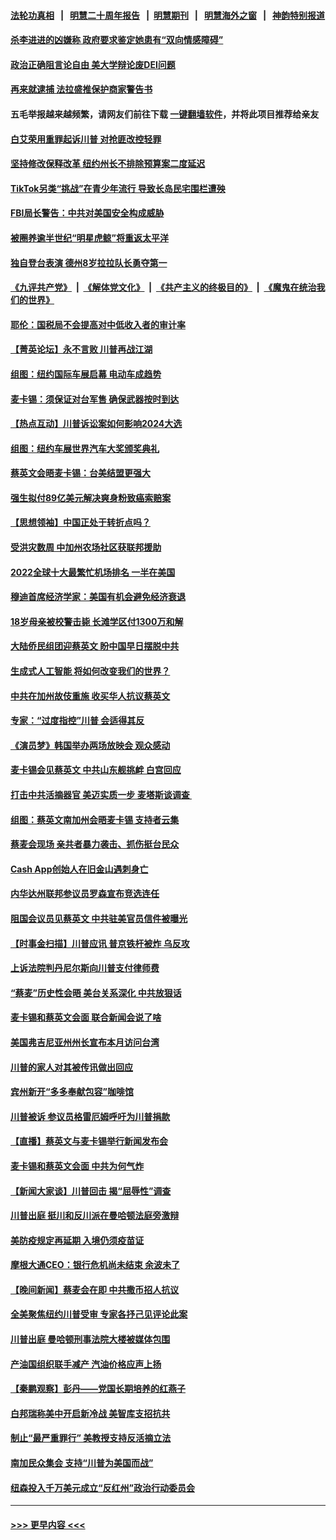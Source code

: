 #### [法轮功真相](https://github.com/gfw-breaker/truth/blob/master/README.md?t=0) &nbsp;&nbsp;|&nbsp;&nbsp; [明慧二十周年报告](https://github.com/gfw-breaker/mh-reports/blob/master/README.md?t=0) &nbsp;&nbsp;|&nbsp;&nbsp;[明慧期刊](https://github.com/gfw-breaker/mh-qikan) &nbsp;&nbsp;|&nbsp;&nbsp; [明慧海外之窗](https://github.com/gfw-breaker/mh-news/blob/master/README.md?t=0) &nbsp;&nbsp;|&nbsp;&nbsp; [神韵特别报道](https://github.com/gfw-breaker/mh-news/blob/master/shenyun.md?t=0)
#### [杀李进进的凶嫌称 政府要求鉴定她患有“双向情感障碍”](../pages/nsc412/n13966159.md?t=04061543) 
#### [政治正确阻言论自由 美大学辩论废DEI问题](../pages/nsc412/n13966155.md?t=04061543) 
#### [再来就逮捕  法拉盛推保护商家警告书](../pages/nsc412/n13966187.md?t=04061543) 
#### 五毛举报越来越频繁，请网友们前往下载 [一键翻墙软件](https://github.com/gfw-breaker/ssr-accounts)，并将此项目推荐给亲友
#### [白艾荣用重罪起诉川普 对抢匪改控轻罪](../pages/nsc412/n13966192.md?t=04061543) 
#### [坚持修改保释改革 纽约州长不排除预算案二度延迟](../pages/nsc412/n13966157.md?t=04061543) 
#### [TikTok另类“挑战”在青少年流行 导致长岛民宅围栏遭殃](../pages/nsc412/n13966196.md?t=04061543) 
#### [FBI局长警告：中共对美国安全构成威胁](../pages/nsc412/n13966099.md?t=04061543) 
#### [被圈养逾半世纪“明星虎鲸”将重返太平洋](../pages/nsc412/n13965701.md?t=04061543) 
#### [独自登台表演 德州8岁拉拉队长勇夺第一](../pages/nsc412/n13965563.md?t=04061543) 
#### [《九评共产党》](https://github.com/begood0513/9ping.md/blob/master/README.md) &nbsp;|&nbsp; [《解体党文化》](../../../../jtdwh.md/blob/master/README.md)  &nbsp;|&nbsp; [《共产主义的终极目的》](../../../../gczydzjmd.md/blob/master/README.md) &nbsp;|&nbsp; [《魔鬼在统治我们的世界》](../../../../mgztzwmdsj.md/blob/master/README.md) 
#### [耶伦：国税局不会提高对中低收入者的审计率](../pages/nsc412/n13965907.md?t=04061543) 
#### [【菁英论坛】永不言败 川普再战江湖](../pages/nsc412/n13965910.md?t=04061543) 
#### [组图：纽约国际车展启幕 电动车成趋势](../pages/nsc412/n13966036.md?t=04061543) 
#### [麦卡锡：须保证对台军售 确保武器按时到达](../pages/nsc412/n13966017.md?t=04061543) 
#### [【热点互动】川普诉讼案如何影响2024大选](../pages/nsc412/n13965977.md?t=04061543) 
#### [组图：纽约车展世界汽车大奖颁奖典礼](../pages/nsc412/n13965980.md?t=04061543) 
#### [蔡英文会晤麦卡锡：台美结盟更强大](../pages/nsc412/n13965956.md?t=04061543) 
#### [强生拟付89亿美元解决爽身粉致癌索赔案](../pages/nsc412/n13965976.md?t=04061543) 
#### [【思想领袖】中国正处于转折点吗？](../pages/nsc412/n13935806.md?t=04061543) 
#### [受洪灾数周 中加州农场社区获联邦援助](../pages/nsc412/n13966029.md?t=04061543) 
#### [2022全球十大最繁忙机场排名 一半在美国](../pages/nsc412/n13965973.md?t=04061543) 
#### [穆迪首席经济学家：美国有机会避免经济衰退](../pages/nsc412/n13965517.md?t=04061543) 
#### [18岁母亲被校警击毙 长滩学区付1300万和解](../pages/nsc412/n13965983.md?t=04061543) 
#### [大陆侨民组团迎蔡英文 盼中国早日摆脱中共](../pages/nsc412/n13965894.md?t=04061543) 
#### [生成式人工智能 将如何改变我们的世界？](../pages/nsc412/n13965540.md?t=04061543) 
#### [中共在加州故伎重施 收买华人抗议蔡英文](../pages/nsc412/n13965849.md?t=04061543) 
#### [专家：“过度指控”川普 会适得其反](../pages/nsc412/n13965930.md?t=04061543) 
#### [《演员梦》韩国举办两场放映会 观众感动](../pages/nsc412/n13965904.md?t=04061543) 
#### [麦卡锡会见蔡英文 中共山东舰挑衅 白宫回应](../pages/nsc412/n13965960.md?t=04061543) 
#### [打击中共活摘器官 美迈实质一步 麦塔斯谈调查 ](../pages/nsc412/n13965753.md?t=04061543) 
#### [组图：蔡英文南加州会晤麦卡锡 支持者云集](../pages/nsc412/n13965866.md?t=04061543) 
#### [蔡麦会现场 亲共者暴力袭击、抓伤挺台民众](../pages/nsc412/n13965923.md?t=04061543) 
#### [Cash App创始人在旧金山遇刺身亡](../pages/nsc412/n13965841.md?t=04061543) 
#### [内华达州联邦参议员罗森宣布竞选连任](../pages/nsc412/n13965845.md?t=04061543) 
#### [阻国会议员见蔡英文 中共驻美官员信件被曝光](../pages/nsc412/n13965855.md?t=04061543) 
#### [【时事金扫描】川普应讯 普京铁杆被炸 乌反攻](../pages/nsc412/n13965458.md?t=04061543) 
#### [上诉法院判丹尼尔斯向川普支付律师费](../pages/nsc412/n13965721.md?t=04061543) 
#### [“蔡麦”历史性会晤 美台关系深化 中共放狠话](../pages/nsc412/n13965641.md?t=04061543) 
#### [麦卡锡和蔡英文会面 联合新闻会说了啥](../pages/nsc412/n13965838.md?t=04061543) 
#### [美国弗吉尼亚州州长宣布本月访问台湾](../pages/nsc412/n13965304.md?t=04061543) 
#### [川普的家人对其被传讯做出回应](../pages/nsc412/n13965824.md?t=04061543) 
#### [宾州新开“多多奉献包容”咖啡馆](../pages/nsc412/n13965827.md?t=04061543) 
#### [川普被诉 参议员格雷厄姆呼吁为川普捐款](../pages/nsc412/n13965809.md?t=04061543) 
#### [【直播】蔡英文与麦卡锡举行新闻发布会](../pages/nsc412/n13965810.md?t=04061543) 
#### [麦卡锡和蔡英文会面 中共为何气炸](../pages/nsc412/n13965814.md?t=04061543) 
#### [【新闻大家谈】川普回击 揭“屈辱性”调查](../pages/nsc412/n13965761.md?t=04061543) 
#### [川普出庭 挺川和反川派在曼哈顿法庭旁激辩](../pages/nsc412/n13965518.md?t=04061543) 
#### [美防疫规定再延期 入境仍须疫苗证](../pages/nsc412/n13965330.md?t=04061543) 
#### [摩根大通CEO：银行危机尚未结束 余波未了](../pages/nsc412/n13965681.md?t=04061543) 
#### [【晚间新闻】蔡麦会在即 中共撒币招人抗议](../pages/nsc412/n13965637.md?t=04061543) 
#### [全美聚焦纽约川普受审 专家各抒己见评论此案](../pages/nsc412/n13965499.md?t=04061543) 
#### [川普出庭 曼哈顿刑事法院大楼被媒体包围](../pages/nsc412/n13965493.md?t=04061543) 
#### [产油国组织联手减产 汽油价格应声上扬](../pages/nsc412/n13965468.md?t=04061543) 
#### [【秦鹏观察】彭丹——党国长期培养的红燕子](../pages/nsc412/n13965271.md?t=04061543) 
#### [白邦瑞称美中开启新冷战 美智库支招抗共](../pages/nsc412/n13964784.md?t=04061543) 
#### [制止“最严重罪行” 美教授支持反活摘立法](../pages/nsc412/n13965248.md?t=04061543) 
#### [南加民众集会 支持“川普为美国而战”](../pages/nsc412/n13965528.md?t=04061543) 
#### [纽森投入千万美元成立“反红州”政治行动委员会](../pages/nsc412/n13965560.md?t=04061543) 

----
#### [ >>> 更早内容 <<< ](../indexes/nsc412-earlier.md)
